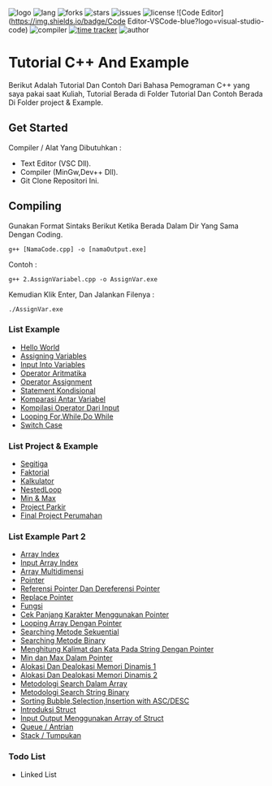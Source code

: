 ![logo](https://i0.wp.com/kevinurielfonseca.com/wp-content/uploads/2019/09/C.jpg?fit=1873%2C900&ssl=1)
![lang](https://img.shields.io/badge/Lang-C%2B%2B-orange?logo=c%2B%2B)
![forks](https://img.shields.io/github/forks/Fliw/tutorial_cpp)
![stars](https://img.shields.io/github/stars/Fliw/tutorial_cpp)
![issues](https://img.shields.io/github/issues/Fliw/tutorial_cpp)
![license](https://img.shields.io/github/license/Fliw/tutorial_cpp?label=License)
![Code Editor](https://img.shields.io/badge/Code Editor-VSCode-blue?logo=visual-studio-code)
![compiler](https://img.shields.io/badge/Compiler-GCC-yellow)
[![time tracker](https://wakatime.com/badge/github/Fliw/tutorial_cpp.svg)](https://wakatime.com/badge/github/Fliw/tutorial_cpp)
![author](https://img.shields.io/badge/Author-Fliw-red)
# Tutorial C++ And Example
Berikut Adalah Tutorial Dan Contoh Dari Bahasa Pemograman C++ yang saya pakai saat Kuliah, Tutorial Berada di Folder Tutorial Dan Contoh Berada Di Folder project & Example.

## Get Started
Compiler / Alat Yang Dibutuhkan :
- Text Editor (VSC Dll).
- Compiler (MinGw,Dev++ Dll).
- Git Clone Repositori Ini.

## Compiling
Gunakan Format Sintaks Berikut Ketika Berada Dalam Dir Yang Sama Dengan Coding.
```
g++ [NamaCode.cpp] -o [namaOutput.exe]
```
Contoh :
```
g++ 2.AssignVariabel.cpp -o AssignVar.exe
```
Kemudian Klik Enter, Dan Jalankan Filenya :
```
./AssignVar.exe
```
### List Example
- [Hello World](/Tutorial/1.Hello%20World.cpp)
- [Assigning Variables](/Tutorial/2.AssignVariabel.cpp)
- [Input Into Variables](Tutorial/3.Variabel.cpp)
- [Operator Aritmatika](Tutorial/4.Operator.cpp)
- [Operator Assignment](Tutorial/5.AssignOperator.cpp)
- [Statement Kondisional](Tutorial/6.Percabangan.cpp)
- [Komparasi Antar Variabel](Tutorial/7.Comparator.cpp) 
- [Kompilasi Operator Dari Input](Tutorial/8.InputOperator.cpp)
- [Looping For,While,Do While](Tutorial/9.Looping.cpp)
- [Switch Case](Tutorial/10.Switch.cpp)
  
### List Project & Example
- [Segitiga](Project%20&%20Example/Project%20Segitiga.cpp)
- [Faktorial](Project%20&%20Example/ProjectFaktorial.cpp)
- [Kalkulator](Project%20&%20Example/ProjectKalkulator.cpp)
- [NestedLoop](Project%20&%20Example/ProjectNestedLoop.cpp)
- [Min & Max](Project%20&%20Example/ProjectNilaiMinimum&Maximum.cpp)
- [Project Parkir](Project%20&%20Example/ProjectParkir.cpp)
- [Final Project Perumahan](Project%20&%20Example/ProjectPerumahan.cpp)

### List Example Part 2
- [Array Index](Tutorial2/1.ArrayIndex.cpp)
- [Input Array Index](Tutorial2/2.InputArrayIndex.cpp)
- [Array Multidimensi](Tutorial2/3.Multidimensional_array.cpp)
- [Pointer](Tutorial2/4.Pointer.cpp)
- [Referensi Pointer Dan Dereferensi Pointer](Tutorial2/5.Dereferensi_Pointer.cpp)
- [Replace Pointer](Tutorial2/6.Replace_Pointer.cpp)
- [Fungsi](Tutorial2/7.Fungsi.cpp)
- [Cek Panjang Karakter Menggunakan Pointer](Tutorial2/8.Cek_Length_Dengan_Pointer.cpp)
- [Looping Array Dengan Pointer](Tutorial2/9.Looping_Dengan_Array.cpp)
- [Searching Metode Sekuential](Tutorial2/10.Metode_Search_1.cpp)
- [Searching Metode Binary](Tutorial2/11.Metode_Search_2.cpp)
- [Menghitung Kalimat dan Kata Pada String Dengan Pointer](Tutorial2/12.Menghitung_Kalimat.cpp)
- [Min dan Max Dalam Pointer](Tutorial2/13.MinMax_Pointer.cpp)
- [Alokasi Dan Dealokasi Memori Dinamis 1](Tutorial2/14.MemoriDinamis.cpp)
- [Alokasi Dan Dealokasi Memori Dinamis 2](Tutorial2/15.MemoriDinamis2.cpp)
- [Metodologi Search Dalam Array](Tutorial2/16.SearchDalamArray.cpp)
- [Metodologi Search String Binary](Tutorial2/17.BinarySearchString.cpp)
- [Sorting Bubble,Selection,Insertion with ASC/DESC](Tutorial2/18.SortFinal.cpp)
- [Introduksi Struct](Tutorial2/19.Struct.cpp)
- [Input Output Menggunakan Array of Struct](Tutorial2/20.IOStruct.cpp)
- [Queue / Antrian](Tutorial2/21.queue.cpp)
- [Stack / Tumpukan](Tutorial2/22.stack.cpp)
### Todo List
- Linked List
